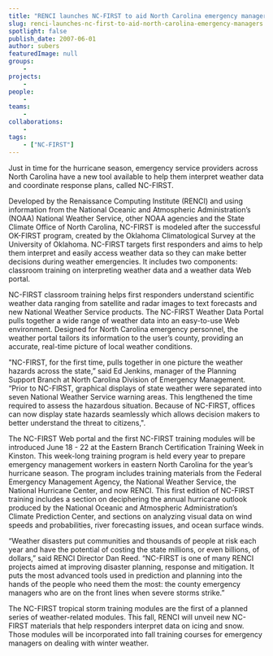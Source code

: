 ```yaml
---
title: "RENCI launches NC-FIRST to aid North Carolina emergency managers"
slug: renci-launches-nc-first-to-aid-north-carolina-emergency-managers
spotlight: false
publish_date: 2007-06-01
author: subers
featuredImage: null
groups:
    - 
projects:
    - 
people:
    - 
teams: 
    - 
collaborations:
    - 
tags:
    - ["NC-FIRST"]
---
```

Just in time for the hurricane season, emergency service providers across North Carolina have a new tool available to help them interpret weather data and coordinate response plans, called NC-FIRST.<!--more-->

Developed by the Renaissance Computing Institute (RENCI) and using information from the National Oceanic and Atmospheric Administration’s (NOAA) National Weather Service, other NOAA agencies and the State Climate Office of North Carolina, NC-FIRST is modeled after the successful OK-FIRST program, created by the Oklahoma Climatological Survey at the University of Oklahoma. NC-FIRST targets first responders and aims to help them interpret and easily access weather data so they can make better decisions during weather emergencies. It includes two components: classroom training on interpreting weather data and a weather data Web portal.

NC-FIRST classroom training helps first responders understand scientific weather data ranging from satellite and radar images to text forecasts and new National Weather Service products. The NC-FIRST Weather Data Portal pulls together a wide range of weather data into an easy-to-use Web environment. Designed for North Carolina emergency personnel, the weather portal tailors its information to the user’s county, providing an accurate, real-time picture of local weather conditions.

"NC-FIRST, for the first time, pulls together in one picture the weather hazards across the state,” said Ed Jenkins, manager of the Planning Support Branch at North Carolina Division of Emergency Management. “Prior to NC-FIRST, graphical displays of state weather were separated into seven National Weather Service warning areas. This lengthened the time required to assess the hazardous situation. Because of NC-FIRST, offices can now display state hazards seamlessly which allows decision makers to better understand the threat to citizens,".

The NC-FIRST Web portal and the first NC-FIRST training modules will be introduced June 18 - 22 at the Eastern Branch Certification Training Week in Kinston. This week-long training program is held every year to prepare emergency management workers in eastern North Carolina for the year’s hurricane season. The program includes training materials from the Federal Emergency Management Agency, the National Weather Service, the National Hurricane Center, and now RENCI. This first edition of NC-FIRST training includes a section on deciphering the annual hurricane outlook produced by the National Oceanic and Atmospheric Administration’s Climate Prediction Center, and sections on analyzing visual data on wind speeds and probabilities, river forecasting issues, and ocean surface winds.

“Weather disasters put communities and thousands of people at risk each year and have the potential of costing the state millions, or even billions, of dollars,” said RENCI Director Dan Reed. “NC-FIRST is one of many RENCI projects aimed at improving disaster planning, response and mitigation. It puts the most advanced tools used in prediction and planning into the hands of the people who need them the most: the county emergency managers who are on the front lines when severe storms strike.”

The NC-FIRST tropical storm training modules are the first of a planned series of weather-related modules. This fall, RENCI will unveil new NC-FIRST materials that help responders interpret data on icing and snow. Those modules will be incorporated into fall training courses for emergency managers on dealing with winter weather.
